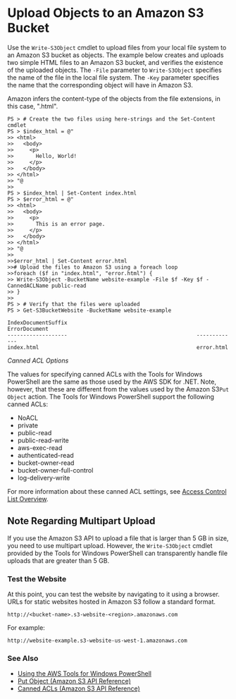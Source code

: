 # Upload Objects to an Amazon S3 Bucket<a name="pstools-s3-upload-object"></a>

Use the `Write-S3Object` cmdlet to upload files from your local file system to an Amazon S3 bucket as objects\. The example below creates and uploads two simple HTML files to an Amazon S3 bucket, and verifies the existence of the uploaded objects\. The `-File` parameter to `Write-S3Object` specifies the name of the file in the local file system\. The `-Key` parameter specifies the name that the corresponding object will have in Amazon S3\.

Amazon infers the content\-type of the objects from the file extensions, in this case, "\.html"\.

```
PS > # Create the two files using here-strings and the Set-Content cmdlet
PS > $index_html = @"
>> <html>
>>   <body>
>>     <p>
>>       Hello, World!
>>     </p>
>>   </body>
>> </html>
>> "@
>>
PS > $index_html | Set-Content index.html
PS > $error_html = @"
>> <html>
>>   <body>
>>     <p>
>>       This is an error page.
>>     </p>
>>   </body>
>> </html>
>> "@
>>
>>$error_html | Set-Content error.html
>># Upload the files to Amazon S3 using a foreach loop
>>foreach ($f in "index.html", "error.html") {
>> Write-S3Object -BucketName website-example -File $f -Key $f -CannedACLName public-read
>> }
>>
PS > # Verify that the files were uploaded
PS > Get-S3BucketWebsite -BucketName website-example

IndexDocumentSuffix                                         ErrorDocument
-------------------                                         -------------
index.html                                                  error.html
```

 *Canned ACL Options* 

The values for specifying canned ACLs with the Tools for Windows PowerShell are the same as those used by the AWS SDK for \.NET\. Note, however, that these are different from the values used by the Amazon S3`Put Object` action\. The Tools for Windows PowerShell support the following canned ACLs:
+ NoACL
+ private
+ public\-read
+ public\-read\-write
+ aws\-exec\-read
+ authenticated\-read
+ bucket\-owner\-read
+ bucket\-owner\-full\-control
+ log\-delivery\-write

For more information about these canned ACL settings, see [Access Control List Overview](https://docs.aws.amazon.com/AmazonS3/latest/dev/acl-overview.html#canned-acl)\.

## Note Regarding Multipart Upload<a name="note-regarding-multipart-upload"></a>

If you use the Amazon S3 API to upload a file that is larger than 5 GB in size, you need to use multipart upload\. However, the `Write-S3Object` cmdlet provided by the Tools for Windows PowerShell can transparently handle file uploads that are greater than 5 GB\.

### Test the Website<a name="pstools-amazon-s3-test-website"></a>

At this point, you can test the website by navigating to it using a browser\. URLs for static websites hosted in Amazon S3 follow a standard format\.

```
http://<bucket-name>.s3-website-<region>.amazonaws.com
```

For example:

```
http://website-example.s3-website-us-west-1.amazonaws.com
```

### See Also<a name="pstools-seealso-amazon-s3-test-website"></a>
+  [Using the AWS Tools for Windows PowerShell](pstools-using.md) 
+  [Put Object \(Amazon S3 API Reference\)](https://docs.aws.amazon.com/AmazonS3/latest/API/RESTObjectPUT.html) 
+  [Canned ACLs \(Amazon S3 API Reference\)](https://docs.aws.amazon.com/AmazonS3/latest/dev/ACLOverview.html#CannedACL) 